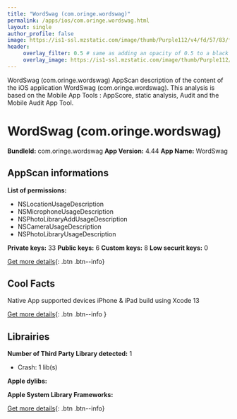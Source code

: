```yaml
---
title: "WordSwag (com.oringe.wordswag)"
permalink: /apps/ios/com.oringe.wordswag.html
layout: single
author_profile: false
image: https://is1-ssl.mzstatic.com/image/thumb/Purple112/v4/fd/57/83/fd578305-0c99-49a4-ff3e-c819af7389d0/AppIcon-1x_U007emarketing-0-7-0-0-sRGB-85-220.png/512x512bb.jpg
header: 
     overlay_filter: 0.5 # same as adding an opacity of 0.5 to a black background
     overlay_image: https://is1-ssl.mzstatic.com/image/thumb/Purple112/v4/fd/57/83/fd578305-0c99-49a4-ff3e-c819af7389d0/AppIcon-1x_U007emarketing-0-7-0-0-sRGB-85-220.png/512x512bb.jpg
---
```

WordSwag (com.oringe.wordswag) AppScan description of the content of the iOS application WordSwag (com.oringe.wordswag). This analysis is based on the Mobile App Tools : AppScore, static analysis, Audit and the Mobile Audit App Tool.

# WordSwag (com.oringe.wordswag)

**BundleId:** com.oringe.wordswag
**App Version:** 4.44
**App Name:** WordSwag


## AppScan informations 

**List of permissions:** 
- NSLocationUsageDescription
- NSMicrophoneUsageDescription
- NSPhotoLibraryAddUsageDescription
- NSCameraUsageDescription
- NSPhotoLibraryUsageDescription
  
  
**Private keys:** 33
**Public keys:** 6
**Custom keys:** 8
**Low securit keys:** 0
  
[Get more details](/pricing.html){: .btn .btn--info}

## Cool Facts

Native App
supported devices iPhone & iPad
build using Xcode 13
  
[Get more details](/pricing.html){: .btn .btn--info }

## Librairies 
**Number of Third Party Library detected:** 1
- Crash: 1 lib(s)


**Apple dylibs:**


**Apple System Library Frameworks:**


  
[Get more details](/pricing.html){: .btn .btn--info}

